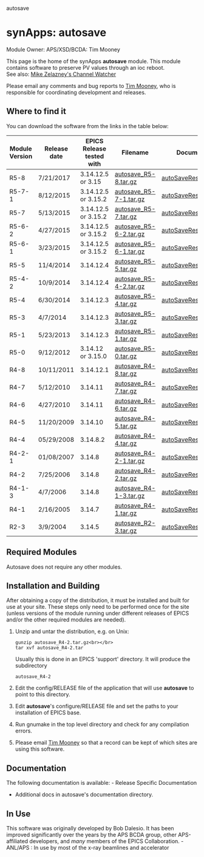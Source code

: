 autosave

synApps: autosave
=================

Module Owner: APS/XSD/BCDA: Tim Mooney

This page is the home of the synApps __autosave__ module. This module contains software to preserve PV values through an ioc reboot.  
See also: [Mike Zelazney's Channel Watcher](http://www.slac.stanford.edu/comp/unix/package/epics/extensions/ChannelWatcher/)

Please email any comments and bug reports to [Tim Mooney](mailto:mooney_at_aps.anl.gov), who is responsible for coordinating development and releases.

Where to find it
----------------

You can download the software from the links in the table below:

| __Module Version__ | __Release date__ | __EPICS Release tested with__ | __Filename__ | __Documentation__ | __Release Notes__ | __Known Problems__ |
|---|---|---|---|---|---|---|
| R5-8 | 7/21/2017 | 3.14.12.5 or 3.15 | [autosave\_R5-8.tar.gz](https://github.com/epics-modules/autosave/archive/R5-8.tar.gz) | [autoSaveRestore.html](autosaveReleaseNotes.md) | [bugs.html](bugs.md) |
| R5-7-1 | 8/12/2015 | 3.14.12.5 or 3.15.2 | [autosave\_R5-7-1.tar.gz](https://github.com/epics-modules/autosave/archive/R5-7-1.tar.gz) | [autoSaveRestore.html](autosaveReleaseNotes.md) | [bugs.html](bugs.md) |
| R5-7 | 5/13/2015 | 3.14.12.5 or 3.15.2 | [autosave\_R5-7.tar.gz](https://github.com/epics-modules/autosave/archive/R5-7.tar.gz) | [autoSaveRestore.html](autosaveReleaseNotes.md) | [bugs.html](bugs.md) |
| R5-6-2 | 4/27/2015 | 3.14.12.5 or 3.15.2 | [autosave\_R5-6-2.tar.gz](https://github.com/epics-modules/autosave/archive/R5-6-2.tar.gz) | [autoSaveRestore.html](autosaveReleaseNotes.md) | [bugs.html](bugs.md) |
| R5-6-1 | 3/23/2015 | 3.14.12.5 or 3.15.2 | [autosave\_R5-6-1.tar.gz](https://github.com/epics-modules/autosave/archive/R5-6-1.tar.gz) | [autoSaveRestore.html](autosaveReleaseNotes.md) | [bugs.html](bugs.md) |
| R5-5 | 11/4/2014 | 3.14.12.4 | [autosave\_R5-5.tar.gz](https://github.com/epics-modules/autosave/archive/R5-5.tar.gz) | [autoSaveRestore.html](autosaveReleaseNotes.md) | [bugs.html](bugs.md) |
| R5-4-2 | 10/9/2014 | 3.14.12.4 | [autosave\_R5-4-2.tar.gz](https://github.com/epics-modules/autosave/archive/R5-4-2.tar.gz) | [autoSaveRestore.html](autosaveReleaseNotes.md) | [bugs.html](bugs.md) |
| R5-4 | 6/30/2014 | 3.14.12.3 | [autosave\_R5-4.tar.gz](https://github.com/epics-modules/autosave/archive/R5-4.tar.gz) | [autoSaveRestore.html](autosaveReleaseNotes.md) | [bugs.html](bugs.md) |
| R5-3 | 4/7/2014 | 3.14.12.3 | [autosave\_R5-3.tar.gz](https://github.com/epics-modules/autosave/archive/R5-3.tar.gz) | [autoSaveRestore.html](autosaveReleaseNotes.md) | [bugs.html](bugs.md) |
| R5-1 | 5/23/2013 | 3.14.12.3 | [autosave\_R5-1.tar.gz](https://github.com/epics-modules/autosave/archive/R5-1.tar.gz) | [autoSaveRestore.html](autosaveReleaseNotes.md) | [bugs.html](bugs.md) |
| R5-0 | 9/12/2012 | 3.14.12 or 3.15.0 | [autosave\_R5-0.tar.gz](https://github.com/epics-modules/autosave/archive/R5-0.tar.gz) | [autoSaveRestore.html](autosaveReleaseNotes.md) | [bugs.html](bugs.md) |
| R4-8 | 10/11/2011 | 3.14.12.1 | [autosave\_R4-8.tar.gz](https://github.com/epics-modules/autosave/archive/R4-8.tar.gz) | [autoSaveRestore.html](autosaveReleaseNotes.md) | [bugs.html](bugs.md) |
| R4-7 | 5/12/2010 | 3.14.11 | [autosave\_R4-7.tar.gz](https://github.com/epics-modules/autosave/archive/R4-7.tar.gz) | [autoSaveRestore.html](autosaveReleaseNotes.md) | [bugs.html](bugs.md) |
| R4-6 | 4/27/2010 | 3.14.11 | [autosave\_R4-6.tar.gz](https://github.com/epics-modules/autosave/archive/R4-6.tar.gz) | [autoSaveRestore.html](autosaveReleaseNotes.md) | [bugs.html](bugs.md) |
| R4-5 | 11/20/2009 | 3.14.10 | [autosave\_R4-5.tar.gz](https://github.com/epics-modules/autosave/archive/R4-5.tar.gz) | [autoSaveRestore.html](autosaveReleaseNotes.md) | [bugs.html](bugs.md) |
| R4-4 | 05/29/2008 | 3.14.8.2 | [autosave\_R4-4.tar.gz](https://github.com/epics-modules/autosave/archive/R4-4.tar.gz) | [autoSaveRestore.html](autosaveReleaseNotes.md) | [bugs.html](bugs.md) |
| R4-2-1 | 01/08/2007 | 3.14.8 | [autosave\_R4-2-1.tar.gz](https://github.com/epics-modules/autosave/archive/R4-2-1.tar.gz) | [autoSaveRestore.html](autosaveReleaseNotes.md) | [bugs.html](bugs.md) |
| R4-2 | 7/25/2006 | 3.14.8 | [autosave\_R4-2.tar.gz](https://github.com/epics-modules/autosave/archive/R4-2.tar.gz) | [autoSaveRestore.html](autosaveReleaseNotes.md) | [bugs.html](bugs.md) |
| R4-1-3 | 4/7/2006 | 3.14.8 | [autosave\_R4-1-3.tar.gz](https://github.com/epics-modules/autosave/archive/R4-1-3.tar.gz) | [autoSaveRestore.html](autosaveReleaseNotes.md) | [bugs.html](bugs.md) |
| R4-1 | 2/16/2005 | 3.14.7 | [autosave\_R4-1.tar.gz](https://github.com/epics-modules/autosave/archive/R4-1.tar.gz) | [autoSaveRestore.html](autosaveReleaseNotes.md) | [bugs.html](bugs.md) |
| R2-3 | 3/9/2004 | 3.14.5 | [autosave\_R2-3.tar.gz](https://github.com/epics-modules/autosave/archive/R2-3.tar.gz) | [autoSaveRestore.README](https://github.com/epics-modules/autosave/blob/R2-3/documentation/autoSaveRestore.README) | [autosaveReleaseNotes.html](autosaveReleaseNotes.md) | None |

Required Modules
----------------

Autosave does not require any other modules.

Installation and Building
-------------------------

After obtaining a copy of the distribution, it must be installed and built for use at your site. These steps only need to be performed once for the site (unless versions of the module running under different releases of EPICS and/or the other required modules are needed).

1. Unzip and untar the distribution, e.g. on Unix:  
    ```
    gunzip autosave_R4-2.tar.gz<br></br>
    tar xvf autosave_R4-2.tar
    ```
    
    Usually this is done in an EPICS 'support' directory. It will produce the subdirectory 
    ```
    autosave_R4-2
    ```
2. Edit the config/RELEASE file of the application that will use __autosave__ to point to this directory.
3. Edit __autosave__'s configure/RELEASE file and set the paths to your installation of EPICS base.
4. Run gnumake in the top level directory and check for any compilation errors.
5. Please email [Tim Mooney](mailto:mooney_at_aps.anl.gov) so that a record can be kept of which sites are using this software.

Documentation
-------------

The following documentation is available: - Release Specific Documentation
- Additional docs in autosave's documentation directory.

In Use
------

This software was originally developed by Bob Dalesio. It has been improved significantly over the years by the APS BCDA group, other APS-affiliated developers, and *many* members of the EPICS Collaboration. - ANL/APS : In use by most of the x-ray beamlines and accelerator

